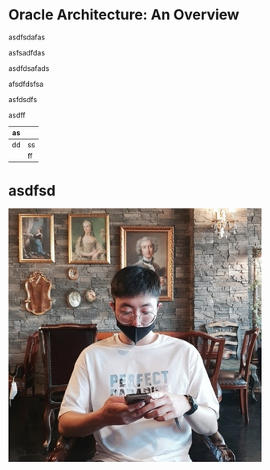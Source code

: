# Oracle Architecture: An Overview

asdfsdafas

asfsadfdas

asdfdsafads

afsdfdsfsa

asfdsdfs

asdff

| as |  |
| --- | --- |
| dd | ss |
|  | ff |

# asdfsd

![ㅁㅁ.jpeg](Oracle%20Architecture%20An%20Overview%202c1056b9559649199cdc1b8901d1d76e/%25E3%2585%2581%25E3%2585%2581.jpeg)